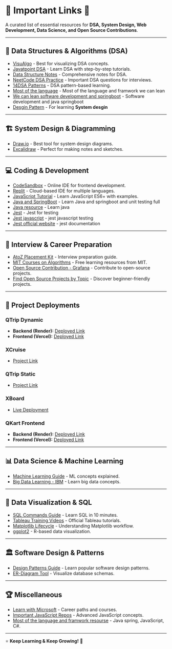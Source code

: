 # 📌 Important Links 🔗  

A curated list of essential resources for **DSA, System Design, Web Development, Data Science, and Open Source Contributions**.  

---

## 🚀 Data Structures & Algorithms (DSA)  
- [VisuAlgo](https://visualgo.net/) - Best for visualizing DSA concepts.  
- [Javatpoint DSA](https://www.javatpoint.com/data-structure-tutorial) - Learn DSA with step-by-step tutorials.  
- [Data Structure Notes](https://letsresource.in/resouces/dsaguide) - Comprehensive notes for DSA.  
- [NeetCode DSA Practice](https://neetcode.io/practice?tab=blind75) - Important DSA questions for interviews.  
- [14DSA Patterns](https://www.14dsa.com/course/two-pointer) - DSA pattern-based learning.
- [Most of the language](https://www.tutorialspoint.com/java/index.htm) - Most of the language and framwork we can lean
- [We can lean software development and springboot](https://www.tpointtech.com/spring-boot-tutorial) - Software development and java springboot
- [Desgin Pattern](https://refactoring.guru/design-patterns) - For learning **System desgin**

---

## 🏗️ System Design & Diagramming  
- [Draw.io](https://app.diagrams.net/) - Best tool for system design diagrams.  
- [Excalidraw](https://excalidraw.com/) - Perfect for making notes and sketches.  

---

## 💻 Coding & Development  
- [CodeSandbox](https://codesandbox.io/) - Online IDE for frontend development.  
- [Replit](https://replit.com/) - Cloud-based IDE for multiple languages.  
- [JavaScript Tutorial](https://www.javascripttutorial.net/es6/) - Learn JavaScript ES6+ with examples.
- [Java and SpringBoot](https://howtodoinjava.com/) - Learn Java and springboot and unit testing full
- [Java resource](https://beginnersbook.com/2013/05/java-introduction/) - Learn java
- [Jest](https://flaviocopes.com/jest/) - Jest for testing
- [Jest javascript](https://www.valentinog.com/blog/jest/) - jest javascript testing
- [Jest official website](https://jestjs.io/docs/expect) - jest documentation

---

## 🎯 Interview & Career Preparation  
- [AtoZ Placement Kit](https://atozplacementkit.substack.com/p/1750-talent-acquisition-database?utm_campaign=posts-open-in-app&triedRedirect=true) - Interview preparation guide.  
- [MIT Courses on Algorithms](https://ocw.mit.edu/search/?t=Algorithms+and+Data+Structures) - Free learning resources from MIT.  
- [Open Source Contribution - Grafana](https://github.com/grafana/grafana) - Contribute to open-source projects.  
- [Find Open Source Projects by Topic](https://goodfirstissue.dev/language/javascript) - Discover beginner-friendly projects.  

---

## 📂 Project Deployments  
### **QTrip Dynamic**  
- **Backend (Render):** [Deployed Link](https://qtrip-dynamic-p7ai.onrender.com)  
- **Frontend (Vercel):** [Deployed Link](https://qtrip-dynamic-30yfn6mh6-dheeraj-kumars-projects-924c29fc.vercel.app/)  

### **XCruise**  
- [Project Link](https://www.crio.do/learn/portfolio/dk8549644/ME_FE_BUILDOUT_XCRUISE/?edit=true)  

### **QTrip Static**  
- [Project Link](https://www.crio.do/learn/portfolio/dk8549644/ME_QTRIPSTATIC/?edit=true)  

### **XBoard**  
- [Live Deployment](https://celebrated-figolla-ca12bb.netlify.app/)  

### **QKart Frontend**  
- **Backend (Render):** [Deployed Link](https://dk8549644-me-qkart-frontend-v2-1.onrender.com)  
- **Frontend (Vercel):** [Deployed Link](https://dk8549644-me-qkart-frontend-v2-p609i926z.vercel.app/)  

---

## 📊 Data Science & Machine Learning  
- [Machine Learning Guide](https://search.app?link=https%3A%2F%2Fmlu-explain.github.io%2F&utm_campaign=aga&utm_source=agsadl2%2Csh%2Fx%2Fgs%2Fm2%2F4) - ML concepts explained.  
- [Big Data Learning - IBM](https://skills.yourlearning.ibm.com/activity/PLAN-92E2B150F301) - Learn big data concepts.  

---

## 🎨 Data Visualization & SQL  
- [SQL Commands Guide](https://www.freecodecamp.org/news/learn-sql-in-10-minutes/) - Learn SQL in 10 minutes.  
- [Tableau Training Videos](https://www.tableau.com/en-gb/learn/training) - Official Tableau tutorials.  
- [Matplotlib Lifecycle](https://matplotlib.org/stable/tutorials/lifecycle.html) - Understanding Matplotlib workflow.  
- [ggplot2](https://ggplot2.tidyverse.org/) - R-based data visualization.  

---

## 🏛️ Software Design & Patterns  
- [Design Patterns Guide](https://refactoring.guru/design-patterns) - Learn popular software design patterns.  
- [ER-Diagram Tool](https://drawsql.app/teams/ab-team-1/diagrams/koel-a-db-schema) - Visualize database schemas.  

---

## 🏆 Miscellaneous  
- [Learn with Microsoft](https://learn.microsoft.com/en-in/training/) - Career paths and courses.  
- [Important JavaScript Repos](https://github.com/Dheeraj2002kumar/You-Dont-Know-JS/blob/2nd-ed/scope-closures/README.md) - Advanced JavaScript concepts.
- [Most of the language and framwork resourse](https://zetcode.com/all/#js) - Java spring, JavaScript, C#.

---

⭐ **Keep Learning & Keep Growing!** 🚀  

